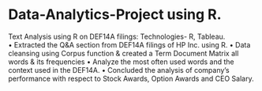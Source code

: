 # Data-Analytics-Project using R.
Text Analysis using R on DEF14A filings: Technologies- R, Tableau.						                
•	Extracted the Q&A section from DEF14A filings of HP Inc. using R.
•	Data cleansing using Corpus function & created a Term Document Matrix all words & its frequencies
•	Analyze the most often used words and the context used in the DEF14A.
•	Concluded the analysis of company’s performance with respect to Stock Awards, Option Awards and CEO Salary.
